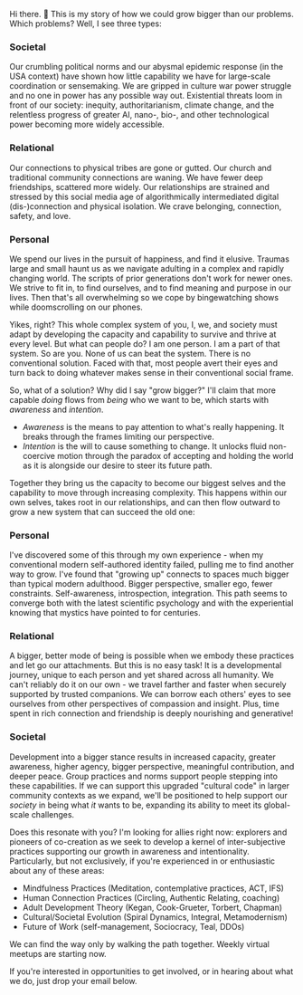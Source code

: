 Hi there. 👋 This is my story of how we could grow bigger than our problems. Which problems? Well, I see three types:

### Societal
Our crumbling political norms and our abysmal epidemic response (in the USA context) have shown how little capability we have for large-scale coordination or sensemaking. We are gripped in culture war power struggle and no one in power has any possible way out. Existential threats loom in front of our society: inequity, authoritarianism, climate change, and the relentless progress of greater AI, nano-, bio-, and other technological power becoming more widely accessible.

### Relational
Our connections to physical tribes are gone or gutted. Our church and traditional community connections are waning. We have fewer deep friendships, scattered more widely. Our relationships are strained and stressed by this social media age of algorithmically intermediated digital (dis-)connection and physical isolation. We crave belonging, connection, safety, and love.

### Personal
We spend our lives in the pursuit of happiness, and find it elusive. Traumas large and small haunt us as we navigate adulting in a complex and rapidly changing world. The scripts of prior generations don't work for newer ones. We strive to fit in, to find ourselves, and to find meaning and purpose in our lives. Then that's all overwhelming so we cope by bingewatching shows while doomscrolling on our phones.

Yikes, right? This whole complex system of you, I, we, and society must adapt by developing the capacity and capability to survive and thrive at every level. But what can people do? I am one person. I am a part of that system. So are you. None of us can beat the system. There is no conventional solution. Faced with that, most people avert their eyes and turn back to doing whatever makes sense in their conventional social frame.

So, what of a solution? Why did I say "grow bigger?" I'll claim that more capable _doing_ flows from _being_ who we want to be, which starts with _awareness_ and _intention_. 

* _Awareness_ is the means to pay attention to what's really happening. It breaks through the frames limiting our perspective.
* _Intention_ is the will to cause something to change. It unlocks fluid non-coercive motion through the paradox of accepting and holding the world as it is alongside our desire to steer its future path.

Together they bring us the capacity to become our biggest selves and the capability to move through increasing complexity. This happens within our own selves, takes root in our relationships, and can then flow outward to grow a new system that can succeed the old one:

### Personal
I've discovered some of this through my own experience - when my conventional modern self-authored identity failed, pulling me to find another way to grow. I've found that "growing up" connects to spaces much bigger than typical modern adulthood. Bigger perspective, smaller ego, fewer constraints. Self-awareness, introspection, integration. This path seems to converge both with the latest scientific psychology and with the experiential knowing that mystics have pointed to for centuries.

### Relational
A bigger, better mode of being is possible when we embody these practices and let go our attachments. But this is no easy task! It is a developmental journey, unique to each person and yet shared across all humanity. We can't reliably do it on our own - we travel farther and faster when securely supported by trusted companions. We can borrow each others' eyes to see ourselves from other perspectives of compassion and insight. Plus, time spent in rich connection and friendship is deeply nourishing and generative!

### Societal
Development into a bigger stance results in increased capacity, greater awareness, higher agency, bigger perspective, meaningful contribution, and deeper peace. Group practices and norms support people stepping into these capabilities. If we can support this upgraded "cultural code" in larger community contexts as we expand, we'll be positioned to help support our _society_ in being what _it_ wants to be, expanding its ability to meet its global-scale challenges.

Does this resonate with you? I'm looking for allies right now: explorers and pioneers of co-creation as we seek to develop a kernel of inter-subjective practices supporting our growth in awareness and intentionality. Particularly, but not exclusively, if you're experienced in or enthusiastic about any of these areas:
* Mindfulness Practices (Meditation, contemplative practices, ACT, IFS)
* Human Connection Practices (Circling, Authentic Relating, coaching)
* Adult Development Theory (Kegan, Cook-Grueter, Torbert, Chapman)
* Cultural/Societal Evolution (Spiral Dynamics, Integral, Metamodernism)
* Future of Work (self-management, Sociocracy, Teal, DDOs)

We can find the way only by walking the path together. Weekly virtual meetups are starting now.

If you're interested in opportunities to get involved, or in hearing about what we do, just drop your email below.